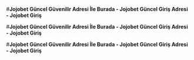 
#**Jojobet Güncel Güvenilir Adresi İle Burada - Jojobet Güncel Giriş Adresi - Jojobet Giriş**

#**Jojobet Güncel Güvenilir Adresi İle Burada - Jojobet Güncel Giriş Adresi - Jojobet Giriş**

#**Jojobet Güncel Güvenilir Adresi İle Burada - Jojobet Güncel Giriş Adresi - Jojobet Giriş**

